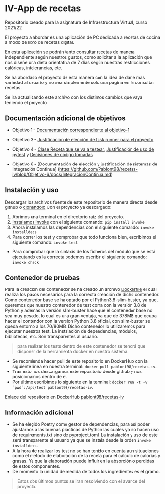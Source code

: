 # IV-App de recetas
Repositorio creado para la asignatura de Infraestructura Virtual, curso 2021/22

El proyecto a abordar es una aplicación de PC dedicada a recetas de cocina 
a modo de libro de recetas digital.

En esta aplicación se podrán tanto consultar recetas de manera independiente según nuestros gustos,
como solicitar a la aplicación que nos diseñe una dieta orientativa de 7 días según nuestras restricciones
calóricas, intolerancias, etc.

Se ha abordado el proyecto de esta manera con la idea de darle mas variedad al usuario y no sea simplemente solo 
una pagina en la consultar recetas.

Se ira actualizando este archivo con los distintos cambios que vaya teniendo el proyecto

## Documentación adicional de objetivos

* Objetivo 1 - [Documentación correspondiente al objetivo-1](https://github.com/Pablont98/recetas-iv/blob/main/docs/HU.md)

* Objetivo 3 - [Justificación de elección de task runner para el proyecto](https://github.com/Pablont98/recetas-iv/blob/main/docs/obj3.md)

* Objetivo 4 - [Clase Receta que se va a testear](https://github.com/Pablont98/recetas-iv/blob/main/docs/InformacionReceta.md), [Justificación de uso de pytest](https://github.com/Pablont98/recetas-iv/blob/main/docs/justificacion_pytest.md) y [Decisiones de código tomadas](https://github.com/Pablont98/IV/blob/Objetivo-4/docs/decisiones_codigo.md)

* Objetivo 6 - [Documentación de elección y justificación de sistemas de Integración Continua] (https://github.com/Pablont98/recetas-iv/blob/Objetivo-6/docs/IntegracionContinua.md)

## Instalación y uso

Descargar los archivos fuente de este repositorio de manera directa desde github o [clonándolo](https://docs.github.com/es/repositories/creating-and-managing-repositories/cloning-a-repository)
Con el proyecto ya descargado:
1. Abrimos una terminal en el directorio raíz del proyecto.
2. [Instalamos Invoke](https://www.pyinvoke.org/installing.html) con el siguiente comando: ```pip install invoke```
3. Ahora instalamos las dependencias con el siguiente comando: ```invoke installdeps```
4. Para correr los test y comprobar que todo funciona bien, escribimos el siguiente comando: ```invoke test```
* Para comprobar que la sintaxis de los ficheros del módulo que se está ejecutando es la correcta podemos escribir el siguiente comando: ```invoke check```

## Contenedor de pruebas
Para la creación del contenedor se ha creado un archivo [Dockerfile](https://github.com/Pablont98/recetas-iv/blob/Objetivo-5/Dockerfile) el cual realiza los 
pasos necesarios para la correcta creación de dicho contenedor. Como contenedor base se ha optado por el Python3.8-slim-buster, ya que, queremos que nuestro
contenedor de test corra con la versión 3.8 de Python y ademas la versión slim-buster hace que el contenedor base no sea muy pesado, lo cual es una
gran ventaja, ya que de 378MB que ocupa hacer el contendor con la version Python 3.8 oficial, con slim-buster se queda entorno a los 70/80MB. 
Dicho contenedor lo utilizaremos para ejecutar nuestros test. La instalación de dependencias, módulos, bibliotecas,
etc. Son transparentes al usuario.
> para realizar los tests dentro de este contenedor se tendrá que disponer de la herramienta docker en nuestro sistema.
* Se recomienda hacer pull de este repositorio en DockerHub con la siguiente linea en nuestra terminal: ```docker pull pablont98/recetas-iv```.
* Tras esto nos descargamos este repositorio desde github y nos posicionamos dentro de el.
* Por último escribimos lo siguiente en la terminal: ```docker run -t -v `pwd`:/app/test pablont98/recetas-iv```.

Enlace del repositorio en DockerHub [pablont98/recetas-iv](https://hub.docker.com/repository/docker/pablont98/recetas-iv/general)

## Información adicional
* Se ha elegido Poetry como gestor de dependencias, para así poder ajustarnos a las buenas prácticas de Python las cuales ya no hacen uso de requirements.txt sino
  de pyproject.toml. La instalación y uso de este será transparente al usuario ya que se instala desde la orden ```invoke installdeps```. 
* A la hora de realizar los test no se han tenido en cuenta aun situaciones como el metodo de elaboración de la receta para el cálculo de calorias y grasas. Ya 
  que la elaboración puede influir en la absorción o perdidas de estos componentes.
* De momento la unidad de medida de todos los ingredientes es el gramo. 
> Estos dos últimos puntos se iran resolviendo con el avance del proyecto.

